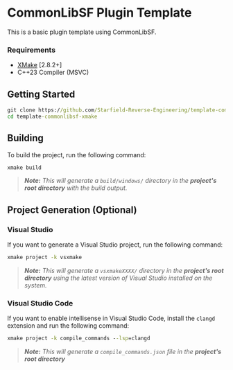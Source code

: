 # CommonLibSF Plugin Template

This is a basic plugin template using CommonLibSF.

### Requirements
* [XMake](https://xmake.io) [2.8.2+]
* C++23 Compiler (MSVC)

## Getting Started
```bat
git clone https://github.com/Starfield-Reverse-Engineering/template-commonlibsf-xmake
cd template-commonlibsf-xmake
```

## Building
To build the project, run the following command:
```bat
xmake build
```

> ***Note:*** *This will generate a `build/windows/` directory in the **project's root directory** with the build output.*

## Project Generation (Optional)

### Visual Studio
If you want to generate a Visual Studio project, run the following command:
```bat
xmake project -k vsxmake
```

> ***Note:*** *This will generate a `vsxmakeXXXX/` directory in the **project's root directory** using the latest version of Visual Studio installed on the system.*

### Visual Studio Code
If you want to enable intellisense in Visual Studio Code, install the `clangd` extension and run the following command:
```bat
xmake project -k compile_commands --lsp=clangd
```

> ***Note:*** *This will generate a `compile_commands.json` file in the **project's root directory***
